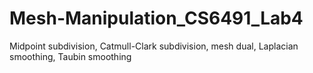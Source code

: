 # Mesh-Manipulation_CS6491_Lab4
Midpoint subdivision, Catmull-Clark subdivision, mesh dual, Laplacian smoothing, Taubin smoothing 
